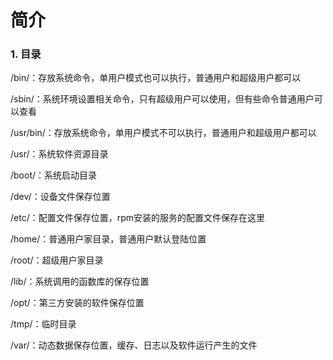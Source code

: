 # 简介
### 1. 目录
/bin/：存放系统命令，单用户模式也可以执行，普通用户和超级用户都可以

/sbin/：系统环境设置相关命令，只有超级用户可以使用，但有些命令普通用户可以查看

/usr/bin/：存放系统命令，单用户模式不可以执行，普通用户和超级用户都可以

/usr/：系统软件资源目录

/boot/：系统启动目录

/dev/：设备文件保存位置

/etc/：配置文件保存位置，rpm安装的服务的配置文件保存在这里

/home/：普通用户家目录，普通用户默认登陆位置

/root/：超级用户家目录

/lib/：系统调用的函数库的保存位置

/opt/：第三方安装的软件保存位置

/tmp/：临时目录

/var/：动态数据保存位置，缓存、日志以及软件运行产生的文件

